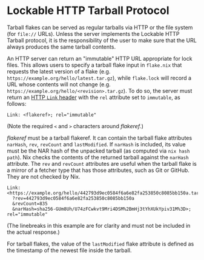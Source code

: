 # Lockable HTTP Tarball Protocol

Tarball flakes can be served as regular tarballs via HTTP or the file
system (for `file://` URLs). Unless the server implements the Lockable
HTTP Tarball protocol, it is the responsibility of the user to make sure that
the URL always produces the same tarball contents.

An HTTP server can return an "immutable" HTTP URL appropriate for lock
files. This allows users to specify a tarball flake input in
`flake.nix` that requests the latest version of a flake
(e.g. `https://example.org/hello/latest.tar.gz`), while `flake.lock`
will record a URL whose contents will not change
(e.g. `https://example.org/hello/<revision>.tar.gz`). To do so, the
server must return an [HTTP `Link` header](https://developer.mozilla.org/en-US/docs/Web/HTTP/Headers/Link) with the `rel` attribute set to
`immutable`, as follows:

```
Link: <flakeref>; rel="immutable"
```

(Note the required `<` and `>` characters around *flakeref*.)

*flakeref* must be a tarball flakeref. It can contain the tarball flake attributes
`narHash`, `rev`, `revCount` and `lastModified`. If `narHash` is included, its
value must be the NAR hash of the unpacked tarball (as computed via
`nix hash path`). Nix checks the contents of the returned tarball
against the `narHash` attribute. The `rev` and `revCount` attributes
are useful when the tarball flake is a mirror of a fetcher type that
has those attributes, such as Git or GitHub. They are not checked by
Nix.

```
Link: <https://example.org/hello/442793d9ec0584f6a6e82fa253850c8085bb150a.tar.gz
  ?rev=442793d9ec0584f6a6e82fa253850c8085bb150a
  &revCount=835
  &narHash=sha256-GUm8Uh/U74zFCwkvt9Mri4DSM%2BmHj3tYhXUkYpiv31M%3D>; rel="immutable"
```

(The linebreaks in this example are for clarity and must not be included in the actual response.)

For tarball flakes, the value of the `lastModified` flake attribute is
defined as the timestamp of the newest file inside the tarball.
